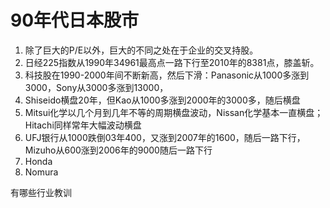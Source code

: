 # 90年代日本股市

1. 除了巨大的P/E以外，巨大的不同之处在于企业的交叉持股。
2. 日经225指数从1990年34961最高点一路下行至2010年的8381点，膝盖斩。
3. 科技股在1990-2000年间不断新高，然后下滑：Panasonic从1000多涨到3000，Sony从3000多涨到13000，
4. Shiseido横盘20年，但Kao从1000多涨到2000年的3000多，随后横盘
5. Mitsui化学以几个月到几年不等的周期横盘波动，Nissan化学基本一直横盘；Hitachi同样常年大幅波动横盘
6. UFJ银行从1000跌倒03年400，又涨到2007年的1600，随后一路下行，Mizuho从600涨到2006年的9000随后一路下行
7. Honda
8. Nomura

有哪些行业教训



